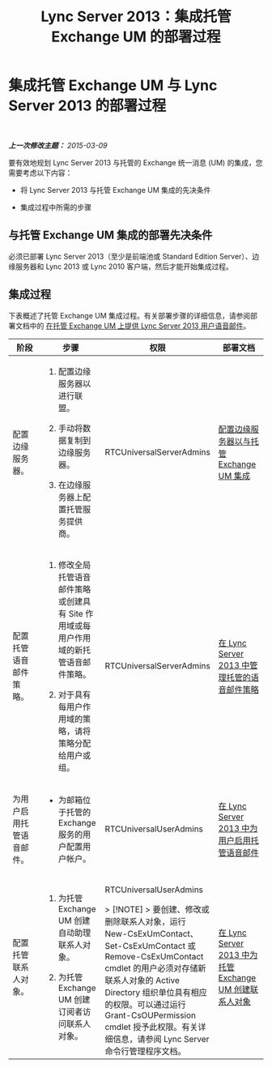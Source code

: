 ﻿---
title: Lync Server 2013：集成托管 Exchange UM 的部署过程
TOCTitle: 集成托管 Exchange UM 与 Lync Server 的部署过程
ms:assetid: dbec9c38-7f66-419d-b8c3-c61380052cac
ms:mtpsurl: https://technet.microsoft.com/zh-cn/library/Gg398968(v=OCS.15)
ms:contentKeyID: 49314460
ms.date: 05/19/2016
mtps_version: v=OCS.15
ms.translationtype: HT
---

# 集成托管 Exchange UM 与 Lync Server 2013 的部署过程

 

_**上一次修改主题：** 2015-03-09_

要有效地规划 Lync Server 2013 与托管的 Exchange 统一消息 (UM) 的集成，您需要考虑以下内容：

  - 将 Lync Server 2013 与托管 Exchange UM 集成的先决条件

  - 集成过程中所需的步骤

## 与托管 Exchange UM 集成的部署先决条件

必须已部署 Lync Server 2013（至少是前端池或 Standard Edition Server）、边缘服务器和 Lync 2013 或 Lync 2010 客户端，然后才能开始集成过程。

## 集成过程

下表概述了托管 Exchange UM 集成过程。有关部署步骤的详细信息，请参阅部署文档中的 [在托管 Exchange UM 上提供 Lync Server 2013 用户语音邮件](lync-server-2013-providing-lync-server-users-voice-mail-on-hosted-exchange-um.md)。


<table>
<colgroup>
<col style="width: 25%" />
<col style="width: 25%" />
<col style="width: 25%" />
<col style="width: 25%" />
</colgroup>
<thead>
<tr class="header">
<th>阶段</th>
<th>步骤</th>
<th>权限</th>
<th>部署文档</th>
</tr>
</thead>
<tbody>
<tr class="odd">
<td><p>配置边缘服务器。</p></td>
<td><ol>
<li><p>配置边缘服务器以进行联盟。</p></li>
<li><p>手动将数据复制到边缘服务器。</p></li>
<li><p>在边缘服务器上配置托管服务提供商。</p></li>
</ol></td>
<td><p>RTCUniversalServerAdmins</p></td>
<td><p><a href="lync-server-2013-configure-the-edge-server-for-integration-with-hosted-exchange-um.md">配置边缘服务器以与托管 Exchange UM 集成</a></p></td>
</tr>
<tr class="even">
<td><p>配置托管语音邮件策略。</p></td>
<td><ol>
<li><p>修改全局托管语音邮件策略或创建具有 Site 作用域或每用户作用域的新托管语音邮件策略。</p></li>
<li><p>对于具有每用户作用域的策略，请将策略分配给用户或组。</p></li>
</ol></td>
<td><p>RTCUniversalServerAdmins</p></td>
<td><p><a href="lync-server-2013-manage-hosted-voice-mail-policies.md">在 Lync Server 2013 中管理托管的语音邮件策略</a></p></td>
</tr>
<tr class="odd">
<td><p>为用户启用托管语音邮件。</p></td>
<td><ul>
<li><p>为邮箱位于托管的 Exchange 服务的用户配置用户帐户。</p></li>
</ul></td>
<td><p>RTCUniversalUserAdmins</p></td>
<td><p><a href="lync-server-2013-enable-users-for-hosted-voice-mail.md">在 Lync Server 2013 中为用户启用托管语音邮件</a></p></td>
</tr>
<tr class="even">
<td><p>配置托管联系人对象。</p></td>
<td><ol>
<li><p>为托管 Exchange UM 创建自动助理联系人对象。</p></li>
<li><p>为托管 Exchange UM 创建订阅者访问联系人对象。</p></li>
</ol></td>
<td><p>RTCUniversalUserAdmins</p>
<div class="alert">
> [!NOTE]  
> 要创建、修改或删除联系人对象，运行 New-CsExUmContact、Set-CsExUmContact 或 Remove-CsExUmContact cmdlet 的用户必须对存储新联系人对象的 Active Directory 组织单位具有相应的权限。可以通过运行 Grant-CsOUPermission cmdlet 授予此权限。有关详细信息，请参阅 Lync Server 命令行管理程序文档。


</div></td>
<td><p><a href="lync-server-2013-create-contact-objects-for-hosted-exchange-um.md">在 Lync Server 2013 中为托管 Exchange UM 创建联系人对象</a></p></td>
</tr>
</tbody>
</table>

